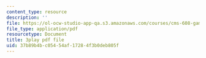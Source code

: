 ```yaml
---
content_type: resource
description: ''
file: https://ol-ocw-studio-app-qa.s3.amazonaws.com/courses/cms-608-game-design-spring-2014/37b89b4bc05454af17284f3b0deb805f_1506653.pdf
file_type: application/pdf
resourcetype: Document
title: 3play pdf file
uid: 37b89b4b-c054-54af-1728-4f3b0deb805f
---
```

